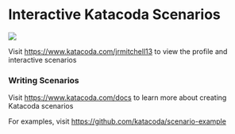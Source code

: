 # Interactive Katacoda Scenarios

[![](http://shields.katacoda.com/katacoda/jrmitchell13/count.svg)](https://www.katacoda.com/jrmitchell13 "Get your profile on Katacoda.com")

Visit https://www.katacoda.com/jrmitchell13 to view the profile and interactive scenarios

### Writing Scenarios
Visit https://www.katacoda.com/docs to learn more about creating Katacoda scenarios

For examples, visit https://github.com/katacoda/scenario-example
